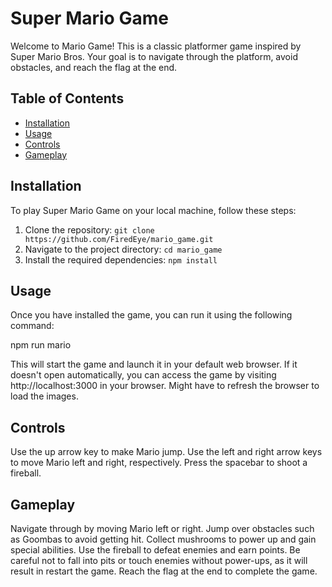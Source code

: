 # Super Mario Game

Welcome to Mario Game! This is a classic platformer game inspired by Super Mario Bros. Your goal is to navigate through the platform, avoid obstacles, and reach the flag at the end.

## Table of Contents

- [Installation](#installation)
- [Usage](#usage)
- [Controls](#controls)
- [Gameplay](#gameplay)

## Installation

To play Super Mario Game on your local machine, follow these steps:

1. Clone the repository: `git clone https://github.com/FiredEye/mario_game.git`
2. Navigate to the project directory: `cd mario_game`
3. Install the required dependencies: `npm install`

## Usage

Once you have installed the game, you can run it using the following command:

npm run mario

This will start the game and launch it in your default web browser. If it doesn't open automatically, you can access the game by visiting http://localhost:3000 in your browser.
Might have to refresh the browser to load the images.

## Controls

Use the up arrow key to make Mario jump.
Use the left and right arrow keys to move Mario left and right, respectively.
Press the spacebar to shoot a fireball.

## Gameplay

Navigate through by moving Mario left or right.
Jump over obstacles such as Goombas to avoid getting hit.
Collect mushrooms to power up and gain special abilities.
Use the fireball to defeat enemies and earn points.
Be careful not to fall into pits or touch enemies without power-ups, as it will result in restart the game.
Reach the flag at the end to complete the game.
